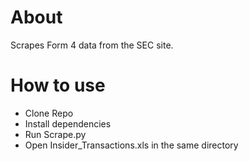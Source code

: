 # About
Scrapes Form 4 data from the SEC site.

# How to use 
- Clone Repo
- Install dependencies
- Run Scrape.py
- Open Insider_Transactions.xls in the same directory





